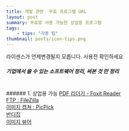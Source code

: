 ```yaml
---
title: 개발 관련  무료 프로그램 URL
layout: post
summary: 무료로 사용 가능한 상업용 프로그램
tags: 
    - tips: "각종 팁"
thumbnail: posts/icon-tips.png
---
```

<p class="text-danger">라이센스가 언제변경될지 모릅니다. 사용전 확인하세요</p>

##### 기업에서 쓸 수 있는 소프트웨어 정리, 써본 것 만 정리
<br/>
###### 1. 상업용 가능 
<a href="https://www.foxitsoftware.com/pdf-reader/" target="_blank">PDF 리더기 - Foxit Reader<br/>
<a href="https://filezilla-project.org/" target="_blank"> FTP : FileZilla<br/>
<a href="https://picpick.app/ko/" target="_blank">이미지 캡쳐 : PicPick <br/>
<a href="https://kr.bandisoft.com/bandizip/" target="_blank">반디집<br/>
<a href="http://datools.kr/Down4_1.htm" target="_blank">이미지 뷰어<br/>

<br/>

